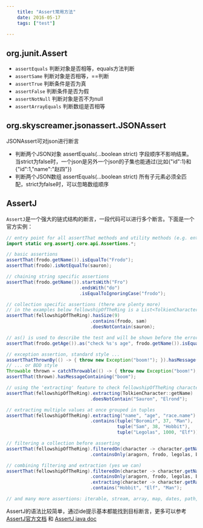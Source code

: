 ```yaml
---
    title: "Assert常用方法"
    date: 2016-05-17
    tags: ["test"]
    
---
```

## org.junit.Assert
* `assertEquals` 判断对象是否相等，equals方法判断
* `assertSame` 判断对象是否相等，==判断
* `assertTrue` 判断条件是否为真
* `assertFalse` 判断条件是否为假
* `assertNotNull` 判断对象是否不为null
* `assertArrayEquals` 判断数组是否相等


## org.skyscreamer.jsonassert.JSONAssert
JSONAssert可对json进行断言
* 判断两个JSON对象 assertEquals(...boolean strict) 字段顺序不影响结果。当strict为false时，一个json是另外一个json的子集也能通过(比如{"id":1}和{"id":1,"name":"赵四"})
* 判断两个JSON数组 assertEquals(...boolean strict) 所有子元素必须全匹配，strict为false时，可以忽略数组顺序


## AssertJ
`AssertJ`是一个强大的链式结构的断言，一段代码可以进行多个断言。下面是一个官方实例：
```java
// entry point for all assertThat methods and utility methods (e.g. entry)
import static org.assertj.core.api.Assertions.*;

// basic assertions
assertThat(frodo.getName()).isEqualTo("Frodo");
assertThat(frodo).isNotEqualTo(sauron);

// chaining string specific assertions
assertThat(frodo.getName()).startsWith("Fro")
                           .endsWith("do")
                           .isEqualToIgnoringCase("frodo");

// collection specific assertions (there are plenty more)
// in the examples below fellowshipOfTheRing is a List<TolkienCharacter>
assertThat(fellowshipOfTheRing).hasSize(9)
                               .contains(frodo, sam)
                               .doesNotContain(sauron);

// as() is used to describe the test and will be shown before the error message
assertThat(frodo.getAge()).as("check %s's age", frodo.getName()).isEqualTo(33);

// exception assertion, standard style ...
assertThatThrownBy(() -> { throw new Exception("boom!"); }).hasMessage("boom!");
// ... or BDD style
Throwable thrown = catchThrowable(() -> { throw new Exception("boom!"); });
assertThat(thrown).hasMessageContaining("boom");

// using the 'extracting' feature to check fellowshipOfTheRing character's names
assertThat(fellowshipOfTheRing).extracting(TolkienCharacter::getName)
                               .doesNotContain("Sauron", "Elrond");

// extracting multiple values at once grouped in tuples
assertThat(fellowshipOfTheRing).extracting("name", "age", "race.name")
                               .contains(tuple("Boromir", 37, "Man"),
                                         tuple("Sam", 38, "Hobbit"),
                                         tuple("Legolas", 1000, "Elf"));

// filtering a collection before asserting
assertThat(fellowshipOfTheRing).filteredOn(character -> character.getName().contains("o"))
                               .containsOnly(aragorn, frodo, legolas, boromir);

// combining filtering and extraction (yes we can)
assertThat(fellowshipOfTheRing).filteredOn(character -> character.getName().contains("o"))
                               .containsOnly(aragorn, frodo, legolas, boromir)
                               .extracting(character -> character.getRace().getName())
                               .contains("Hobbit", "Elf", "Man");

// and many more assertions: iterable, stream, array, map, dates, path, file, numbers, predicate, optional ...
```
AssertJ的语法比较简单，通过ide提示基本都能找到目标断言，更多可以参考[AssertJ官方文档](https://assertj.github.io/doc/#assertj-overview) 和 [AssertJ java doc](https://www.javadoc.io/doc/org.assertj/assertj-core)